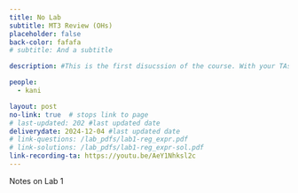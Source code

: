 ```yaml
---
title: No Lab
subtitle: MT3 Review (OHs)
placeholder: false
back-color: fafafa
# subtitle: And a subtitle

description: #This is the first disucssion of the course. With your TAs, you will discuss how to  

people:
  - kani

layout: post
no-link: true  # stops link to page 
# last-updated: 202 #last updated date
deliverydate: 2024-12-04 #last updated date
# link-questions: /lab_pdfs/lab1-reg_expr.pdf
# link-solutions: /lab_pdfs/lab1-reg_expr-sol.pdf
link-recording-ta: https://youtu.be/AeY1Nhksl2c
---
```


Notes on Lab 1
